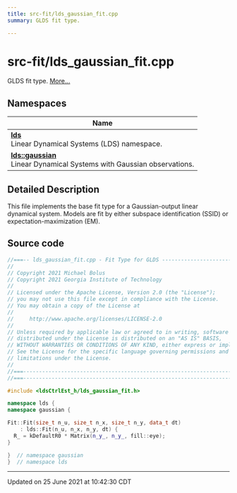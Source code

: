 ```yaml
---
title: src-fit/lds_gaussian_fit.cpp
summary: GLDS fit type. 

---
```


# src-fit/lds_gaussian_fit.cpp

GLDS fit type.  [More...](#detailed-description)



## Namespaces

| Name           |
| -------------- |
| **[lds](/lds-ctrl-est/docs/api/namespaces/namespacelds/)** <br>Linear Dynamical Systems (LDS) namespace.  |
| **[lds::gaussian](/lds-ctrl-est/docs/api/namespaces/namespacelds_1_1gaussian/)** <br>Linear Dynamical Systems with Gaussian observations.  |

## Detailed Description



This file implements the base fit type for a Gaussian-output linear dynamical system. Models are fit by either subspace identification (SSID) or expectation-maximization (EM). 





## Source code

```cpp
//===-- lds_gaussian_fit.cpp - Fit Type for GLDS --------------------------===//
//
// Copyright 2021 Michael Bolus
// Copyright 2021 Georgia Institute of Technology
//
// Licensed under the Apache License, Version 2.0 (the "License");
// you may not use this file except in compliance with the License.
// You may obtain a copy of the License at
//
//     http://www.apache.org/licenses/LICENSE-2.0
//
// Unless required by applicable law or agreed to in writing, software
// distributed under the License is distributed on an "AS IS" BASIS,
// WITHOUT WARRANTIES OR CONDITIONS OF ANY KIND, either express or implied.
// See the License for the specific language governing permissions and
// limitations under the License.
//
//===----------------------------------------------------------------------===//
//===----------------------------------------------------------------------===//

#include <ldsCtrlEst_h/lds_gaussian_fit.h>

namespace lds {
namespace gaussian {

Fit::Fit(size_t n_u, size_t n_x, size_t n_y, data_t dt)
    : lds::Fit(n_u, n_x, n_y, dt) {
  R_ = kDefaultR0 * Matrix(n_y_, n_y_, fill::eye);
}

}  // namespace gaussian
}  // namespace lds
```


-------------------------------

Updated on 25 June 2021 at 10:42:30 CDT
